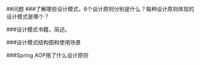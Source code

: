 ##问题
###了解哪些设计模式，6个设计原则分别是什么？每种设计原则体现的设计模式是哪个？

###设计模式书籍，简述。

###设计模式结构图和使用场景

###Spring AOP用了什么设计原则



